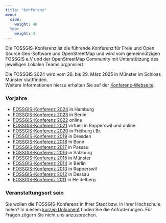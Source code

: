 ```yaml
---
title: "Konferenz"
menu:
  side:
    weight: 40
  top:
    weight: 3
---
```


Die FOSSGIS-Konferenz ist die führende Konferenz für Freie und Open Source Geo-Software und OpenStreetMap und wird vom gemeinnützigen FOSSGIS e.V und der OpenStreetMap Community mit Unterstützung des jeweiligen Lokalen Teams organisiert.

Die FOSSGIS 2024 wird vom 26. bis 29. März 2025 in Münster im Schloss Münster stattfinden.    
Weitere Informationen hierzu erhalten Sie auf der [Konferenz-Webseite](https://fossgis-konferenz.de/2025/).

### Vorjahre

* [FOSSGIS-Konferenz 2024](https://fossgis-konferenz.de/2024/) in Hamburg
* [FOSSGIS-Konferenz 2023](https://fossgis-konferenz.de/2023/) in Berlin
* [FOSSGIS-Konferenz 2022](https://fossgis-konferenz.de/2022/) online
* [FOSSGIS-Konferenz 2021](https://fossgis-konferenz.de/2021/) virtuell in Rapperswil und online
* [FOSSGIS-Konferenz 2020](https://fossgis-konferenz.de/2020/) in Freiburg i.Br.
* [FOSSGIS-Konferenz 2019](https://fossgis-konferenz.de/2019/) in Dresden
* [FOSSGIS-Konferenz 2018](https://fossgis-konferenz.de/2018/) in Bonn
* [FOSSGIS-Konferenz 2017](https://fossgis-konferenz.de/2017/) in Passau
* [FOSSGIS-Konferenz 2016](https://fossgis-konferenz.de/2016/) in Salzburg
* [FOSSGIS-Konferenz 2015](https://fossgis-konferenz.de/2015/) in Münster
* [FOSSGIS-Konferenz 2014](https://fossgis-konferenz.de/2014/) in Berlin
* [FOSSGIS-Konferenz 2013](https://fossgis-konferenz.de/2013/) in Rapperswil
* [FOSSGIS-Konferenz 2012](https://fossgis-konferenz.de/2012/) in Dessau
* [FOSSGIS-Konferenz 2011](https://fossgis-konferenz.de/2011/) in Heidelberg

### Veranstaltungsort sein

Sie wollen die FOSSGIS-Konferenz in Ihrer Stadt bzw. in Ihrer Hochschule holen? In diesem [kurzen Dokument](https://files.fossgis.de/Konferenz/CfL_FOSSGIS.pdf) finden Sie die Anforderungen. Für Fragen zögern Sie nicht uns anzusprechen.

<!---# Call for Location FOSSGIS 2026

![CfP FOSSGIS 2026](https://files.fossgis.de/Konferenz/Call_For_Location_FOSSGIS2026.png)-->


